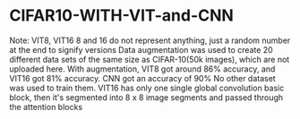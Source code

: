 # CIFAR10-WITH-VIT-and-CNN

Note: VIT8, VIT16 8 and 16 do not represent anything, just a random number at the end to signify versions
Data augmentation was used to create 20 different data sets of the same size as CIFAR-10(50k images), which are not uploaded here.
With augmentation, VIT8 got around 86% accuracy, and VIT16 got 81% accuracy. CNN got an accuracy of 90%
No other dataset was used to train them.
VIT16  has only one single global convolution basic block, then it's segmented into 8 x 8 image segments and passed through the attention blocks
